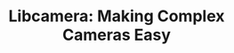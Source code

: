 ---
categories:
- bkk19
description: Cameras are complex devices that need heavy hardware image processing
  operations. Control of the processing is based on advanced algorithms that must
  run on a programmable processor. This has traditionally been implemented in a dedicated
  MCU in the camera, but in embedded devices algorithms have been moved to the main
  CPU to save cost. Blurring the boundary between camera devices and Linux often left
  the user with no other option than a vendor-specific closed-source solution.<br
  /> <br /> To address this problem the V4L2 community is collaborating with industry
  leaders to develop a camera stack that will be open-source-friendly while still
  protecting vendor core IP. Libcamera is under active development and interested
  vendors have the opportunity to contribute and provide feedback to ensure we cover
  all use cases before the API is finalised.<br /> <br /> This talk will examine the
  libcamera architecture, and how it applies to embedded ARM devices. We will look
  at how vendors and developers can use the stack to their advantage, the areas they
  can contribute to, the benefits the stack will bring to them, and how they can influence
  the design.
image:
  featured: 'true'
  path: /assets/images/featured-images/bkk19/BKK19-506.png
session_attendee_num: '6'
session_id: BKK19-506
session_room: Session Room 2 (Lotus 3-4)
session_slot:
  end_time: '2019-04-05 09:25:00'
  start_time: '2019-04-05 09:00:00'
session_speakers:
- speaker_bio: Kieran Bingham is an embedded software engineer working with Ideas
    on Board and specialising in Linux kernel developments with a focus on media related
    subsystems.<br><br>Kieran has worked with embedded Linux systems for over 12 years
    through professional service companies and silicon vendors and now focuses on
    upstream-first projects.<br><br>He has previously presented at the Embedded Linux
    Conference (North America) and Automotive Linux Summit (Japan).
  speaker_company: Ideas on Board
  speaker_image: /assets/images/speakers/bkk19/kieran-bingham.jpg
  speaker_location: ''
  speaker_name: Kieran Bingham
  speaker_position: Linux Embedded Software Engineer
  speaker_username: kieran.bingham
session_track: Multimedia
tag: session
tags:
- Open Source Development
- Multimedia
- Linux Kernel
title: 'Libcamera: Making Complex Cameras Easy'
---